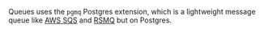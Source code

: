 Queues uses the `pgmq` Postgres extension, which is a lightweight message queue like [AWS SQS](https://aws.amazon.com/sqs/) and [RSMQ](https://github.com/smrchy/rsmq) but on Postgres.
